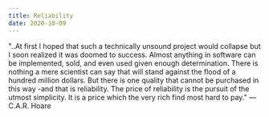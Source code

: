 ```yaml
---
title: Reliability
date: 2020-10-09
---
```


"..At first I hoped that such a technically unsound project would collapse but I soon realized it was doomed to success. Almost anything in software can be implemented, sold, and even used given enough determination. There is nothing a mere scientist can say that will stand against the flood of a hundred million dollars. But there is one quality that cannot be purchased in this way -and that is reliability. The price of reliability is the pursuit of the utmost simplicity. It is a price which the very rich find most hard to pay." — C.A.R. Hoare
